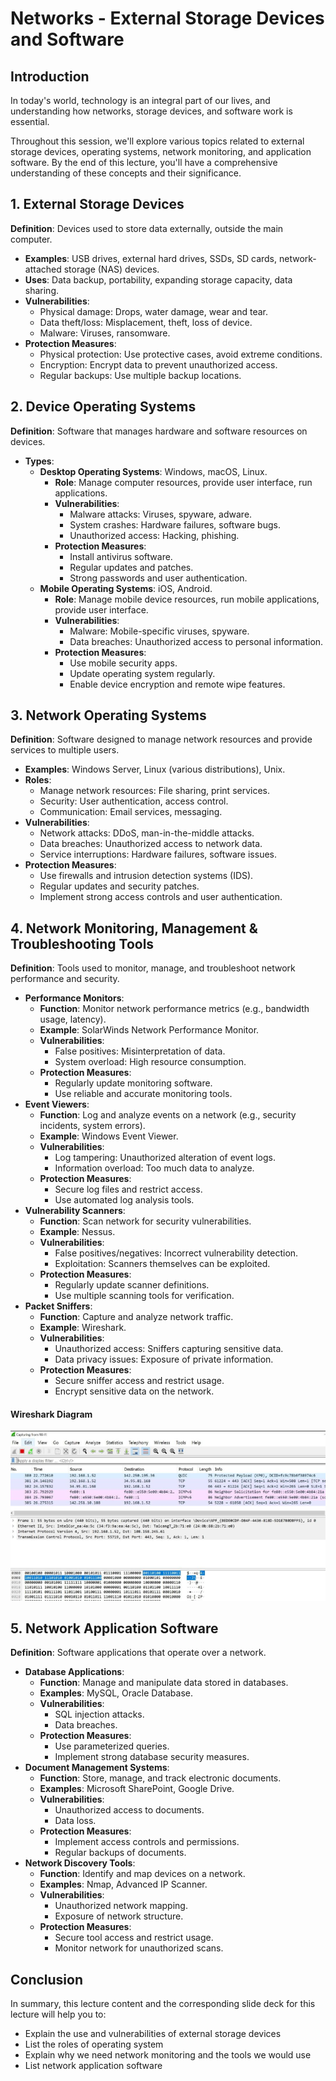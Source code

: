 # Networks - External Storage Devices and Software

## Introduction

In today's world, technology is an integral part of our lives, and understanding how networks, storage devices, and software work is essential.

Throughout this session, we'll explore various topics related to external storage devices, operating systems, network monitoring, and application software. By the end of this lecture, you'll have a comprehensive understanding of these concepts and their significance.

## 1. External Storage Devices

**Definition**: Devices used to store data externally, outside the main computer.

- **Examples**: USB drives, external hard drives, SSDs, SD cards, network-attached storage (NAS) devices.
- **Uses**: Data backup, portability, expanding storage capacity, data sharing.
- **Vulnerabilities**:
  - Physical damage: Drops, water damage, wear and tear.
  - Data theft/loss: Misplacement, theft, loss of device.
  - Malware: Viruses, ransomware.
- **Protection Measures**:
  - Physical protection: Use protective cases, avoid extreme conditions.
  - Encryption: Encrypt data to prevent unauthorized access.
  - Regular backups: Use multiple backup locations.

## 2. Device Operating Systems

**Definition**: Software that manages hardware and software resources on devices.

- **Types**:
  - **Desktop Operating Systems**: Windows, macOS, Linux.
    - **Role**: Manage computer resources, provide user interface, run applications.
    - **Vulnerabilities**:
      - Malware attacks: Viruses, spyware, adware.
      - System crashes: Hardware failures, software bugs.
      - Unauthorized access: Hacking, phishing.
    - **Protection Measures**:
      - Install antivirus software.
      - Regular updates and patches.
      - Strong passwords and user authentication.
  - **Mobile Operating Systems**: iOS, Android.
    - **Role**: Manage mobile device resources, run mobile applications, provide user interface.
    - **Vulnerabilities**:
      - Malware: Mobile-specific viruses, spyware.
      - Data breaches: Unauthorized access to personal information.
    - **Protection Measures**:
      - Use mobile security apps.
      - Update operating system regularly.
      - Enable device encryption and remote wipe features.

## 3. Network Operating Systems

**Definition**: Software designed to manage network resources and provide services to multiple users.

- **Examples**: Windows Server, Linux (various distributions), Unix.
- **Roles**:
  - Manage network resources: File sharing, print services.
  - Security: User authentication, access control.
  - Communication: Email services, messaging.
- **Vulnerabilities**:
  - Network attacks: DDoS, man-in-the-middle attacks.
  - Data breaches: Unauthorized access to network data.
  - Service interruptions: Hardware failures, software issues.
- **Protection Measures**:
  - Use firewalls and intrusion detection systems (IDS).
  - Regular updates and security patches.
  - Implement strong access controls and user authentication.

## 4. Network Monitoring, Management & Troubleshooting Tools

**Definition**: Tools used to monitor, manage, and troubleshoot network performance and security.

- **Performance Monitors**:
  - **Function**: Monitor network performance metrics (e.g., bandwidth usage, latency).
  - **Example**: SolarWinds Network Performance Monitor.
  - **Vulnerabilities**:
    - False positives: Misinterpretation of data.
    - System overload: High resource consumption.
  - **Protection Measures**:
    - Regularly update monitoring software.
    - Use reliable and accurate monitoring tools.
- **Event Viewers**:
  - **Function**: Log and analyze events on a network (e.g., security incidents, system errors).
  - **Example**: Windows Event Viewer.
  - **Vulnerabilities**:
    - Log tampering: Unauthorized alteration of event logs.
    - Information overload: Too much data to analyze.
  - **Protection Measures**:
    - Secure log files and restrict access.
    - Use automated log analysis tools.
- **Vulnerability Scanners**:
  - **Function**: Scan network for security vulnerabilities.
  - **Example**: Nessus.
  - **Vulnerabilities**:
    - False positives/negatives: Incorrect vulnerability detection.
    - Exploitation: Scanners themselves can be exploited.
  - **Protection Measures**:
    - Regularly update scanner definitions.
    - Use multiple scanning tools for verification.
- **Packet Sniffers**:
  - **Function**: Capture and analyze network traffic.
  - **Example**: Wireshark.
  - **Vulnerabilities**:
    - Unauthorized access: Sniffers capturing sensitive data.
    - Data privacy issues: Exposure of private information.
  - **Protection Measures**:
    - Secure sniffer access and restrict usage.
    - Encrypt sensitive data on the network.

#### Wireshark Diagram

![Wireshark Diagram](img/img_20_1.png)

## 5. Network Application Software

**Definition**: Software applications that operate over a network.

- **Database Applications**:
  - **Function**: Manage and manipulate data stored in databases.
  - **Examples**: MySQL, Oracle Database.
  - **Vulnerabilities**:
    - SQL injection attacks.
    - Data breaches.
  - **Protection Measures**:
    - Use parameterized queries.
    - Implement strong database security measures.
- **Document Management Systems**:
  - **Function**: Store, manage, and track electronic documents.
  - **Examples**: Microsoft SharePoint, Google Drive.
  - **Vulnerabilities**:
    - Unauthorized access to documents.
    - Data loss.
  - **Protection Measures**:
    - Implement access controls and permissions.
    - Regular backups of documents.
- **Network Discovery Tools**:
  - **Function**: Identify and map devices on a network.
  - **Examples**: Nmap, Advanced IP Scanner.
  - **Vulnerabilities**:
    - Unauthorized network mapping.
    - Exposure of network structure.
  - **Protection Measures**:
    - Secure tool access and restrict usage.
    - Monitor network for unauthorized scans.

## Conclusion

In summary, this lecture content and the corresponding slide deck for this lecture will help you to: 

* Explain the use and vulnerabilities of external storage devices
* List the roles of operating system
* Explain why we need network monitoring and the tools we would use
* List network application software